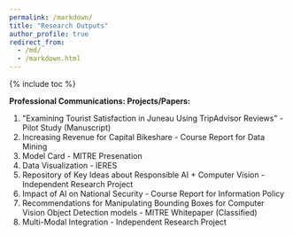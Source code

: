 ```yaml
---
permalink: /markdown/
title: "Research Outputs"
author_profile: true
redirect_from: 
  - /md/
  - /markdown.html
---
```


{% include toc %}



**Professional Communications: Projects/Papers:**

1. "Examining Tourist Satisfaction in Juneau Using TripAdvisor Reviews" - Pilot Study (Manuscript)
3. Increasing Revenue for Capital Bikeshare - Course Report for Data Mining
4. Model Card - MITRE Presenation
5. Data Visualization - IERES
6. Repository of Key Ideas about Responsible AI + Computer Vision - Independent Research Project
7. Impact of AI on National Security - Course Report for Information Policy
8. Recommendations for Manipulating Bounding Boxes for Computer Vision Object Detection models - MITRE Whitepaper (Classified)
9. Multi-Modal Integration - Independent Research Project




